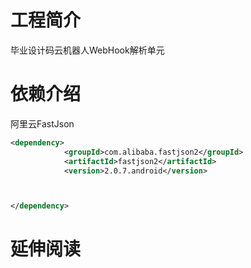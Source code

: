 # 工程简介
毕业设计码云机器人WebHook解析单元
# 依赖介绍
阿里云FastJson
```xml
<dependency>
            <groupId>com.alibaba.fastjson2</groupId>
            <artifactId>fastjson2</artifactId>
            <version>2.0.7.android</version>



</dependency>
```
# 延伸阅读

